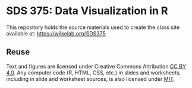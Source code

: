# SDS 375: Data Visualization in R

This repository holds the source materials used to create the class site available at: https://wilkelab.org/SDS375

## Reuse

Text and figures are licensed under Creative Commons Attribution [CC BY 4.0](https://creativecommons.org/licenses/by/4.0/). Any computer code (R, HTML, CSS, etc.) in slides and worksheets, including in slide and worksheet sources, is also licensed under [MIT](https://github.com/wilkelab/SDS375/LICENSE.md).
